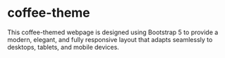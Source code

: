 # coffee-theme
This coffee-themed webpage is designed using Bootstrap 5 to provide a modern, elegant, and fully responsive layout that adapts seamlessly to desktops, tablets, and mobile devices.
